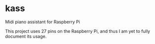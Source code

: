# kass
Midi piano assistant for Raspberry Pi

This project uses 27 pins on the Raspberry Pi, and thus I am yet to fully document its usage.
